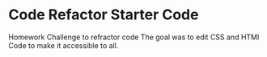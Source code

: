 # Code Refactor Starter Code
Homework Challenge to refractor code
The goal was to edit CSS and HTMl Code to make it accessible to all.

